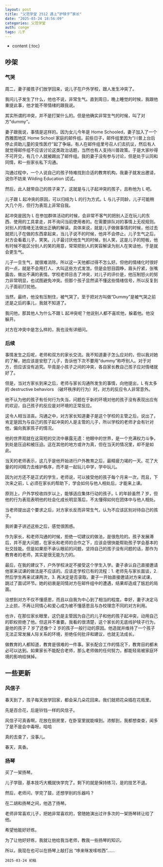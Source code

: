 ```yaml
---
layout: post
title: "父范学堂 2512 遇上“护犊子”家长"
date: "2025-03-24 18:56:09"
categories: 父范学堂
auth: conge
tags: 儿子 
---
```

* content
{:toc}

## 吵架

### 气哭

周二，妻子接孩子们放学回来，说儿子在户外学校，跟人发生冲突了。




我问儿子发生了什么，他也不说，非常生气。直到周日，晚上睡觉的时候，我跟他重提此事，他才能不带情绪的跟我说。

其实所谓的冲突，并不是打架什么的。但是他确实非常生气的时候，叫了对方“dummy”。

妻子跟我说，事情是这样的。因为女儿今年是 Home Schooled，妻子加入了一个 西雅图地区 Home School 家庭的邮件组。前些日子，邮件组里因为“川普上台后停止资助儿童的变性医疗”起了争端，有人在邮件组里号召人们去抗议，然后有人就觉得邮件组不应该讨论这类政治话题，当然也有人支持川普政策。于是大家吵得不可开交，有几个人就被踢出了邮件组。我的妻子没有参与讨论，但是处于认同和同情，和一些家长私下沟通。

沟通过程中，一个人说自己的孩子特难找到合适的教育机构。我妻子就发出邀请，说你不妨来 Wilding Education 试试。

然后，此人就带自己的孩子来了。这就是与儿子起冲突的孩子，且称他为 L 吧。

儿子跟 L 起冲突的原因，可以归结为 L 的行为方式。L 与儿子同龄，儿子可能稍大几个月，但行为表现上非常自我。

起冲突是因为 L 在参加群体活动的时候，会非常不客气的把别人正在玩儿的东西、使用的工具拿走，并不询问当前使用者的。在需要排队对的事情上无视规则。对别人的情绪无法做出正确的解读。具体来说，就是儿子做做事情的时候，他过去就把儿子在做的东西拿起来，当儿子说不的时候，他并不会停止。儿子生气之后，对方会看着儿子，笑笑。儿子最讨厌他生气的时候，别人笑，这是儿子的短板，他有时候不能区分别人的笑的用意，常常把别人的笑容解读为别人在笑话他，于是就会更生气。

儿子一旦生气，就很难消除。所以这一天他都过得不怎么好。但他的情绪化时很好的一点，就是不会用打人、大叫这些方式发泄。但是会怒目圆睁，眉头拧紧，张嘴露齿，做出不满的表情。学校老师目击了冲突，对儿子的评价是，他压制怒火的努力非常明显，也试图避免冲突。但那个孩子显然读不懂这些情绪信号，所以反复到儿子面前打扰他。

当然，最终，他没有压制住，被气哭了。至于把对方叫做“Dummy”是被气哭之前还是之后的事儿，我就不知道了。

我问他，那其他人为什么不跟 L 起冲突呢？他说别人都不喜欢他，躲着他。他没躲开。

对方在冲突中是怎么样的，我也没有详细问。

### 后续

事情发生之后呢，老师和双方的家长交流。我不知道妻子怎么应对的，但以我对她的了解，她应该是安慰了儿子，告诉他下次不要用“dummy”称呼别人。对于对方，但应该没有追究。毕竟是小孩子之间的冲突，各自家长教自己孩子应对情绪就好了。

但是，当对方家长到来之后，老师与家长沟通所发生的事情，向他提出，L 有太多的 destructive behaviors （破坏秩序的行为）时，对方的反应令人非常意外。

他不认为他的孩子有任何行为失当，问题在于新的环境对他的孩子没有表现出应有的欢迎，自己孩子的反应是对环境的正常反应。

这令人相当沮丧。沟通之中，对方家长知道妻子是这个学校的主管之后，说出了，肯定是因为与自己的孩子起冲突的人是主管的儿子，所以学校的老师才会有针对他，偏向我家孩子的情况。

他的世界观就在这简短的交流中暴露无遗：他眼中的世界，是一个充满权力斗争，到处是压迫和被压迫。这在其他的地方或许为真，但在当天的情况里，却不是如此。

当天的老师表示，这几乎是他开始进行户外教育之后，最精疲力竭的一天。花了大量的时间精力去维护秩序，而不是一起玩儿中学，学中玩儿。

因为对方还不是正式的学生，老师说，可以接受他的孩子每个月来一次，而且，下次来之前，L 必须在家长的帮助下，学会如何与他人相处后，才能来上课。

原则上，户外学校收四岁以上，能够适应集体行动的孩子。L 的年龄虽然 7 岁，但他的行为表现表明他的社会化成长明显落后，不太懂得如何在团体中与他人相处。

当老师提出这个要求之后，对方家长反而非常生气，认为不应该区别对待自己的孩子。

我听妻子讲述这些之后，感觉很困惑。

作为家长，和老师沟通的时候，拒绝一切建议的做法，是很危险的。孩子发展滞后，并不是大问题，在家长和老师的合作之下，应该会很快能帮助孩子学会基本的社交技能。但是如果拒不承认眼前的问题，坚持自己的孩子没有问题的话，那作为教育者的老师，其实是很无能为力的。

最后，在我的建议下，户外学校决定不接受这个学生入学。妻子承认自己直接邀请他家来试课的做法是不应该的。应该走学校已有的流程：1. 老师先与家长面谈，2. 然后学生再来试课两次，3. 再决定是否录取。妻子一开始直接邀请对方来试课，跳过了面试环节。她的初衷是同情对方在邮件组中的遭遇，结果却造成了尴尬的局面。

没想到对方不仅不懂感恩，而且以自我为中心到了相当的程度。幸好，妻子决定马上止损，不再让同情心和爱心成为被不懂感恩且与办校理念不同的对方利用。

也许，在那位家长眼里，这仍是主管因为自己的儿子和他的孩子起冲突，动用自己的职权拒绝了他。但这并不重要。我看的很清楚，这个家长的无底线护犊子行为，是他的孩子 7 岁了还像个 2 岁的孩子一般行动的原因。他造就并维持了一个孩子无法正常发展人际关系的环境，拒绝任何批评和建议，也就无法成长。

做教育的人都知道，教育是很难的一件事。家长配合工作的情况下，教育目的都未必可以达到。如果家长不能配合老师，那么老师做的任何努力，都能轻易被家庭环境的影响给抹掉。

## 一些更新

### 风信子

春天到了，孩子每天放学回家，都会采几朵花回来。我们就把花朵插在花瓶里。

先是百合花，后是铃铛一样的风信子。

风信子可真香啊，花放在厨房里，在卧室里就能嗅到。浓郁到，我都想查查，闻多了是不是会中毒呀。哈哈

真的去查了，没事儿。

春天，真香。

### 扬琴

买了一架扬琴。

儿子学鼓，基本技巧大概就快学完了。剩下的就是保持练习，是的技艺不退。

然后，老师问，学完了鼓，还想学别的乐器吗？

在二胡和扬琴之间，他选了扬琴。

老师非常喜欢儿子，把她非常喜欢的，曾随她演出过许多次的一架扬琴转让给了他。

希望他能好好练。

为了让他好好练，我就让他给我当老师，教我一些扬琴的知识。

所以，我现在也可以在扬琴上敲打出 “哆来咪发嗦啦西”……

```
2025-03-24 初稿
```
